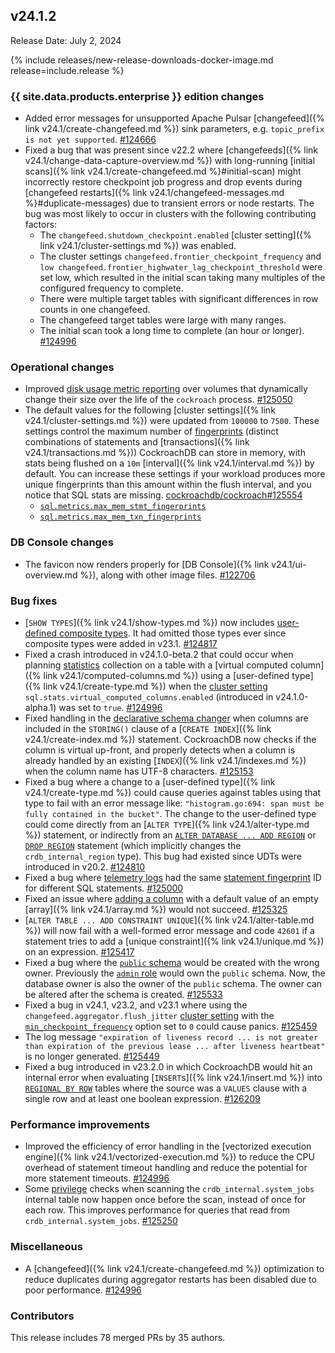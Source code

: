 ## v24.1.2

Release Date: July 2, 2024

{% include releases/new-release-downloads-docker-image.md release=include.release %}

<h3 id="v24-1-2-{{-site.data.products.enterprise-}}-edition-changes">{{ site.data.products.enterprise }} edition changes</h3>

- Added error messages for unsupported Apache Pulsar [changefeed]({% link v24.1/create-changefeed.md %}) sink parameters, e.g. `topic_prefix is not yet supported`. [#124666][#124666]
- Fixed a bug that was present since v22.2 where [changefeeds]({% link v24.1/change-data-capture-overview.md %}) with long-running [initial scans]({% link v24.1/create-changefeed.md %}#initial-scan) might incorrectly restore checkpoint job progress and drop events during [changefeed restarts]({% link v24.1/changefeed-messages.md %}#duplicate-messages) due to transient errors or node restarts. The bug was most likely to occur in clusters with the following contributing factors:
    - The `changefeed.shutdown_checkpoint.enabled` [cluster setting]({% link v24.1/cluster-settings.md %}) was enabled.
    - The cluster settings `changefeed.frontier_checkpoint_frequency` and `low changefeed.frontier_highwater_lag_checkpoint_threshold` were set low, which resulted in the initial scan taking many multiples of the configured frequency to complete.
    - There were multiple target tables with significant differences in row counts in one changefeed.
    - The changefeed target tables were large with many ranges.
    - The initial scan took a long time to complete (an hour or longer). [#124996][#124996]

<h3 id="v24-1-2-operational-changes">Operational changes</h3>

- Improved [disk usage metric reporting](https://www.cockroachlabs.com/docs/v24.1/ui-cluster-overview-page#capacity-metrics) over volumes that dynamically change their size over the life of the `cockroach` process. [#125050][#125050]
- The default values for the following [cluster settings]({% link v24.1/cluster-settings.md %}) were updated from `100000` to `7500`. These settings control the maximum number of [fingerprints](https://www.cockroachlabs.com/docs/v24.1/ui-statements-page#sql-statement-fingerprints) (distinct combinations of statements and [transactions]({% link v24.1/transactions.md %})) CockroachDB can store in memory, with stats being flushed on a `10m` [interval]({% link v24.1/interval.md %}) by default. You can increase these settings if your workload produces more unique fingerprints than this amount within the flush interval, and you notice that SQL stats are missing. [cockroachdb/cockroach#125554][#125554]
  - [`sql.metrics.max_mem_stmt_fingerprints`](https://www.cockroachlabs.com/docs/v24.1/cluster-settings#setting-sql-metrics-max-mem-stmt-fingerprints)
  - [`sql.metrics.max_mem_txn_fingerprints`](https://www.cockroachlabs.com/docs/v24.1/cluster-settings#setting-sql-metrics-max-mem-txn-fingerprints)

<h3 id="v24-1-2-db-console-changes">DB Console changes</h3>

- The favicon now renders properly for [DB Console]({% link v24.1/ui-overview.md %}), along with other image files. [#122706][#122706]

<h3 id="v24-1-2-bug-fixes">Bug fixes</h3>

- [`SHOW TYPES`]({% link v24.1/show-types.md %}) now includes [user-defined composite types](https://www.cockroachlabs.com/docs/v24.1/create-type#create-a-composite-data-type). It had omitted those types ever since composite types were added in v23.1. [#124817][#124817]
- Fixed a crash introduced in v24.1.0-beta.2 that could occur when planning [statistics](https://www.cockroachlabs.com/docs/v24.1/cost-based-optimizer#table-statistics) collection on a table with a [virtual computed column]({% link v24.1/computed-columns.md %}) using a [user-defined type]({% link v24.1/create-type.md %}) when the [cluster setting](https://www.cockroachlabs.com/docs/v24.1/cluster-settings#setting-sql-stats-virtual-computed-columns-enabled) `sql.stats.virtual_computed_columns.enabled` (introduced in v24.1.0-alpha.1) was set to `true`. [#124996][#124996]
- Fixed handling in the [declarative schema changer](https://www.cockroachlabs.com/docs/v24.1/online-schema-changes#declarative-schema-changer) when columns are included in the `STORING()` clause of a [`CREATE INDEX`]({% link v24.1/create-index.md %}) statement. CockroachDB now checks if the column is virtual up-front, and properly detects when a column is already handled by an existing [`INDEX`]({% link v24.1/indexes.md %}) when the column name has UTF-8 characters. [#125153][#125153]
- Fixed a bug where a change to a [user-defined type]({% link v24.1/create-type.md %}) could cause queries against tables using that type to fail with an error message like: `"histogram.go:694: span must be fully contained in the bucket"`. The change to the user-defined type could come directly from an [`ALTER TYPE`]({% link v24.1/alter-type.md %}) statement, or indirectly from an [`ALTER DATABASE ... ADD REGION`](https://www.cockroachlabs.com/docs/v24.1/alter-database#add-region) or [`DROP REGION`](https://www.cockroachlabs.com/docs/v24.1/alter-database#drop-region) statement (which implicitly changes the `crdb_internal_region` type). This bug had existed since UDTs were introduced in v20.2. [#124810][#124810]
- Fixed a bug where [telemetry logs](https://www.cockroachlabs.com/docs/v24.1/logging#telemetry) had the same [statement fingerprint](https://www.cockroachlabs.com/docs/v24.1/ui-statements-page#sql-statement-fingerprints) ID for different SQL statements. [#125000][#125000]
- Fixed an issue where [adding a column](https://www.cockroachlabs.com/docs/v24.1/alter-table#add-column) with a default value of an empty [array]({% link v24.1/array.md %}) would not succeed. [#125325][#125325]
- [`ALTER TABLE ... ADD CONSTRAINT UNIQUE`]({% link v24.1/alter-table.md %}) will now fail with a well-formed error message and code `42601` if a statement tries to add a [unique constraint]({% link v24.1/unique.md %}) on an expression. [#125417][#125417]
- Fixed a bug where the [`public` schema](https://www.cockroachlabs.com/docs/v24.1/schema-design-overview#schemas) would be created with the wrong owner. Previously the [`admin` role](https://www.cockroachlabs.com/docs/v24.1/security-reference/authorization#roles) would own the `public` schema. Now, the database owner is also the owner of the `public` schema. The owner can be altered after the schema is created. [#125533][#125533]
- Fixed a bug in v24.1, v23.2, and v23.1 where using the `changefeed.aggregator.flush_jitter` [cluster setting](https://www.cockroachlabs.com/docs/v24.1/cluster-settings#setting-changefeed-aggregator-flush-jitter) with the [`min_checkpoint_frequency`](https://www.cockroachlabs.com/docs/v24.1/create-changefeed#min-checkpoint-frequency) option set to `0` could cause panics. [#125459][#125459]
- The log message `"expiration of liveness record ... is not greater than expiration of the previous lease ... after liveness heartbeat"` is no longer generated. [#125449][#125449]
- Fixed a bug introduced in v23.2.0 in which CockroachDB would hit an internal error when evaluating [`INSERT`s]({% link v24.1/insert.md %}) into [`REGIONAL BY ROW`](https://www.cockroachlabs.com/docs/v24.1/set-locality#set-the-table-locality-to-regional-by-row) tables where the source was a `VALUES` clause with a single row and at least one boolean expression. [#126209][#126209]

<h3 id="v24-1-2-performance-improvements">Performance improvements</h3>

- Improved the efficiency of error handling in the [vectorized execution engine]({% link v24.1/vectorized-execution.md %}) to reduce the CPU overhead of statement timeout handling and reduce the potential for more statement timeouts. [#124996][#124996]
- Some [privilege](https://www.cockroachlabs.com/docs/v24.1/security-reference/authorization#managing-privileges) checks when scanning the `crdb_internal.system_jobs` internal table now happen once before the scan, instead of once for each row. This improves performance for queries that read from `crdb_internal.system_jobs`. [#125250][#125250]

<h3 id="v24-1-2-miscellaneous">Miscellaneous</h3>

- A [changefeed]({% link v24.1/create-changefeed.md %}) optimization to reduce duplicates during aggregator restarts has been disabled due to poor performance. [#124996][#124996]

<div class="release-note-contributors" markdown="1">

<h3 id="v24-1-2-contributors">Contributors</h3>

This release includes 78 merged PRs by 35 authors.

</div>

[#122706]: https://github.com/cockroachdb/cockroach/pull/122706
[#124666]: https://github.com/cockroachdb/cockroach/pull/124666
[#124801]: https://github.com/cockroachdb/cockroach/pull/124801
[#124810]: https://github.com/cockroachdb/cockroach/pull/124810
[#124817]: https://github.com/cockroachdb/cockroach/pull/124817
[#124996]: https://github.com/cockroachdb/cockroach/pull/124996
[#125000]: https://github.com/cockroachdb/cockroach/pull/125000
[#125050]: https://github.com/cockroachdb/cockroach/pull/125050
[#125153]: https://github.com/cockroachdb/cockroach/pull/125153
[#125250]: https://github.com/cockroachdb/cockroach/pull/125250
[#125325]: https://github.com/cockroachdb/cockroach/pull/125325
[#125417]: https://github.com/cockroachdb/cockroach/pull/125417
[#125449]: https://github.com/cockroachdb/cockroach/pull/125449
[#125459]: https://github.com/cockroachdb/cockroach/pull/125459
[#125522]: https://github.com/cockroachdb/cockroach/pull/125522
[#125533]: https://github.com/cockroachdb/cockroach/pull/125533
[#125554]: https://github.com/cockroachdb/cockroach/pull/125554
[#126209]: https://github.com/cockroachdb/cockroach/pull/126209
